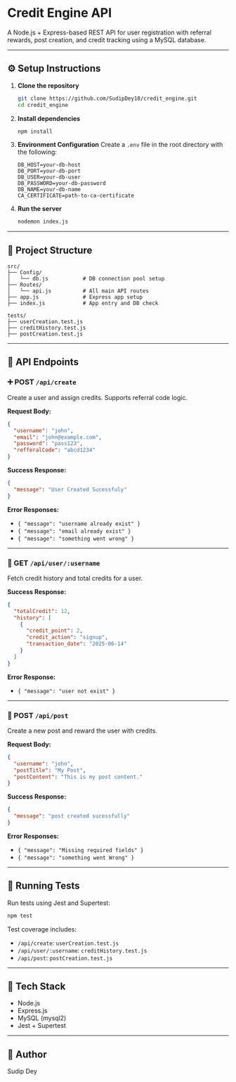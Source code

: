 # Credit Engine API

A Node.js + Express-based REST API for user registration with referral rewards, post creation, and credit tracking using a MySQL database.

---

## ⚙️ Setup Instructions

1. **Clone the repository**

   ```bash
   git clone https://github.com/SudipDey18/credit_engine.git
   cd credit_engine
   ```

2. **Install dependencies**

   ```bash
   npm install
   ```

3. **Environment Configuration**
   Create a `.env` file in the root directory with the following:

   ```env
   DB_HOST=your-db-host
   DB_PORT=your-db-port
   DB_USER=your-db-user
   DB_PASSWORD=your-db-password
   DB_NAME=your-db-name
   CA_CERTIFICATE=path-to-ca-certificate
   ```

4. **Run the server**

   ```bash
   nodemon index.js
   ```

---

## 📁 Project Structure

```
src/
├── Config/
│   └── db.js           # DB connection pool setup
├── Routes/
│   └── api.js          # All main API routes
├── app.js              # Express app setup
├── index.js            # App entry and DB check

tests/
├── userCreation.test.js
├── creditHistory.test.js
├── postCreation.test.js
```

---

## 📄 API Endpoints

### ➕ POST `/api/create`

Create a user and assign credits. Supports referral code logic.

**Request Body:**

```json
{
  "username": "john",
  "email": "john@example.com",
  "password": "pass123",
  "refferalCode": "abcd1234"
}
```

**Success Response:**

```json
{
  "message": "User Created Sucessfuly"
}
```

**Error Responses:**

* `{ "message": "username already exist" }`
* `{ "message": "email already exist" }`
* `{ "message": "something went wrong" }`

---

### 📄 GET `/api/user/:username`

Fetch credit history and total credits for a user.

**Success Response:**

```json
{
  "totalCredit": 12,
  "history": [
    {
      "credit_point": 2,
      "credit_action": "signup",
      "transaction_date": "2025-06-14"
    }
  ]
}
```

**Error Response:**

* `{ "message": "user not exist" }`

---

### 📜 POST `/api/post`

Create a new post and reward the user with credits.

**Request Body:**

```json
{
  "username": "john",
  "postTitle": "My Post",
  "postContent": "This is my post content."
}
```

**Success Response:**

```json
{
  "message": "post created sucessfully"
}
```

**Error Responses:**

* `{ "message": "Missing required fields" }`
* `{ "message": "something went Wrong" }`

---

## 🔮 Running Tests

Run tests using Jest and Supertest:

```bash
npm test
```

Test coverage includes:

* `/api/create`: `userCreation.test.js`
* `/api/user/:username`: `creditHistory.test.js`
* `/api/post`: `postCreation.test.js`

---

## 📅 Tech Stack

* Node.js
* Express.js
* MySQL (mysql2)
* Jest + Supertest

---

## 👥 Author

Sudip Dey
